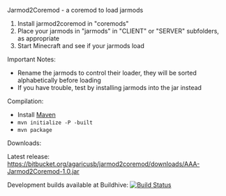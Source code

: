 Jarmod2Coremod - a coremod to load jarmods

1. Install jarmod2coremod in "coremods"
2. Place your jarmods in "jarmods" in "CLIENT" or "SERVER" subfolders, as appropriate
3. Start Minecraft and see if your jarmods load

Important Notes:

* Rename the jarmods to control their loader, they will be sorted alphabetically before loading
* If you have trouble, test by installing jarmods into the jar instead

Compilation:

* Install [Maven](http://maven.apache.org/)
* `mvn initialize -P -built`
* `mvn package`

Downloads:

Latest release: https://bitbucket.org/agaricusb/jarmod2coremod/downloads/AAA-Jarmod2Coremod-1.0.jar

Development builds available at Buildhive: [![Build Status](https://buildhive.cloudbees.com/job/agaricusb/job/Jarmod2Coremod/badge/icon)](https://buildhive.cloudbees.com/job/agaricusb/job/Jarmod2Coremod/)

